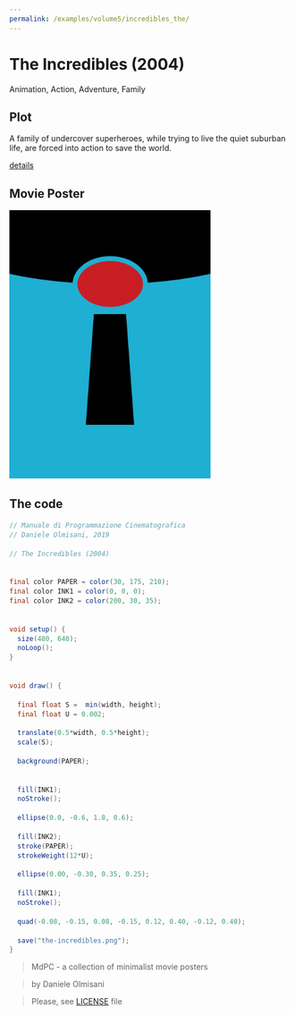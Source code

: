 ```yaml
---
permalink: /examples/volume5/incredibles_the/
---
```

# The Incredibles (2004)

Animation, Action, Adventure, Family

## Plot
A family of undercover superheroes, while trying to live the quiet suburban life, are forced into action to save the world.

[details](https://www.imdb.com/title/tt0317705/)

## Movie Poster
<img src="the-incredibles.png"  width="360px" title="The Incredibles">


## The code
```java
// Manuale di Programmazione Cinematografica
// Daniele Olmisani, 2019

// The Incredibles (2004)


final color PAPER = color(30, 175, 210);
final color INK1 = color(0, 0, 0);
final color INK2 = color(200, 30, 35);


void setup() {
  size(480, 640);
  noLoop();
}


void draw() {
  
  final float S =  min(width, height);
  final float U = 0.002;
  
  translate(0.5*width, 0.5*height);
  scale(S);
  
  background(PAPER);
  
  
  fill(INK1);
  noStroke();
  
  ellipse(0.0, -0.6, 1.8, 0.6);
  
  fill(INK2);
  stroke(PAPER);
  strokeWeight(12*U);
  
  ellipse(0.00, -0.30, 0.35, 0.25);
  
  fill(INK1);
  noStroke();
  
  quad(-0.08, -0.15, 0.08, -0.15, 0.12, 0.40, -0.12, 0.40);
  
  save("the-incredibles.png");
}

```

> MdPC - a collection of minimalist movie posters

> by Daniele Olmisani

> Please, see [LICENSE](../../../LICENSE) file
